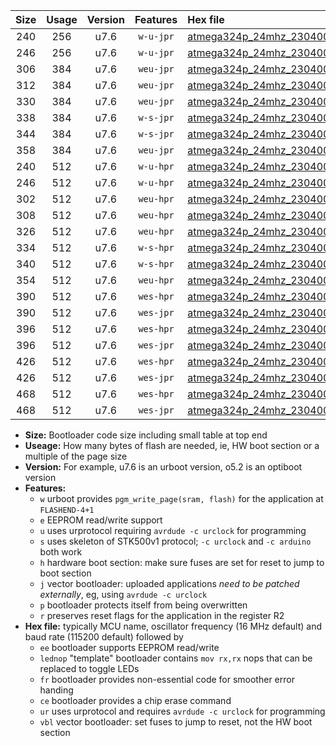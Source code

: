 |Size|Usage|Version|Features|Hex file|
|:-:|:-:|:-:|:-:|:--|
|240|256|u7.6|`w-u-jpr`|[atmega324p_24mhz_230400bps_ur_vbl.hex](https://raw.githubusercontent.com/stefanrueger/urboot/main/atmega324p_24mhz_230400bps_ur_vbl.hex)|
|246|256|u7.6|`w-u-jpr`|[atmega324p_24mhz_230400bps_lednop_ur_vbl.hex](https://raw.githubusercontent.com/stefanrueger/urboot/main/atmega324p_24mhz_230400bps_lednop_ur_vbl.hex)|
|306|384|u7.6|`weu-jpr`|[atmega324p_24mhz_230400bps_ee_ur_vbl.hex](https://raw.githubusercontent.com/stefanrueger/urboot/main/atmega324p_24mhz_230400bps_ee_ur_vbl.hex)|
|312|384|u7.6|`weu-jpr`|[atmega324p_24mhz_230400bps_ee_lednop_ur_vbl.hex](https://raw.githubusercontent.com/stefanrueger/urboot/main/atmega324p_24mhz_230400bps_ee_lednop_ur_vbl.hex)|
|330|384|u7.6|`weu-jpr`|[atmega324p_24mhz_230400bps_ee_lednop_fr_ur_vbl.hex](https://raw.githubusercontent.com/stefanrueger/urboot/main/atmega324p_24mhz_230400bps_ee_lednop_fr_ur_vbl.hex)|
|338|384|u7.6|`w-s-jpr`|[atmega324p_24mhz_230400bps_vbl.hex](https://raw.githubusercontent.com/stefanrueger/urboot/main/atmega324p_24mhz_230400bps_vbl.hex)|
|344|384|u7.6|`w-s-jpr`|[atmega324p_24mhz_230400bps_lednop_vbl.hex](https://raw.githubusercontent.com/stefanrueger/urboot/main/atmega324p_24mhz_230400bps_lednop_vbl.hex)|
|358|384|u7.6|`weu-jpr`|[atmega324p_24mhz_230400bps_ee_lednop_fr_ce_ur_vbl.hex](https://raw.githubusercontent.com/stefanrueger/urboot/main/atmega324p_24mhz_230400bps_ee_lednop_fr_ce_ur_vbl.hex)|
|240|512|u7.6|`w-u-hpr`|[atmega324p_24mhz_230400bps_ur.hex](https://raw.githubusercontent.com/stefanrueger/urboot/main/atmega324p_24mhz_230400bps_ur.hex)|
|246|512|u7.6|`w-u-hpr`|[atmega324p_24mhz_230400bps_lednop_ur.hex](https://raw.githubusercontent.com/stefanrueger/urboot/main/atmega324p_24mhz_230400bps_lednop_ur.hex)|
|302|512|u7.6|`weu-hpr`|[atmega324p_24mhz_230400bps_ee_ur.hex](https://raw.githubusercontent.com/stefanrueger/urboot/main/atmega324p_24mhz_230400bps_ee_ur.hex)|
|308|512|u7.6|`weu-hpr`|[atmega324p_24mhz_230400bps_ee_lednop_ur.hex](https://raw.githubusercontent.com/stefanrueger/urboot/main/atmega324p_24mhz_230400bps_ee_lednop_ur.hex)|
|326|512|u7.6|`weu-hpr`|[atmega324p_24mhz_230400bps_ee_lednop_fr_ur.hex](https://raw.githubusercontent.com/stefanrueger/urboot/main/atmega324p_24mhz_230400bps_ee_lednop_fr_ur.hex)|
|334|512|u7.6|`w-s-hpr`|[atmega324p_24mhz_230400bps.hex](https://raw.githubusercontent.com/stefanrueger/urboot/main/atmega324p_24mhz_230400bps.hex)|
|340|512|u7.6|`w-s-hpr`|[atmega324p_24mhz_230400bps_lednop.hex](https://raw.githubusercontent.com/stefanrueger/urboot/main/atmega324p_24mhz_230400bps_lednop.hex)|
|354|512|u7.6|`weu-hpr`|[atmega324p_24mhz_230400bps_ee_lednop_fr_ce_ur.hex](https://raw.githubusercontent.com/stefanrueger/urboot/main/atmega324p_24mhz_230400bps_ee_lednop_fr_ce_ur.hex)|
|390|512|u7.6|`wes-hpr`|[atmega324p_24mhz_230400bps_ee.hex](https://raw.githubusercontent.com/stefanrueger/urboot/main/atmega324p_24mhz_230400bps_ee.hex)|
|390|512|u7.6|`wes-jpr`|[atmega324p_24mhz_230400bps_ee_vbl.hex](https://raw.githubusercontent.com/stefanrueger/urboot/main/atmega324p_24mhz_230400bps_ee_vbl.hex)|
|396|512|u7.6|`wes-hpr`|[atmega324p_24mhz_230400bps_ee_lednop.hex](https://raw.githubusercontent.com/stefanrueger/urboot/main/atmega324p_24mhz_230400bps_ee_lednop.hex)|
|396|512|u7.6|`wes-jpr`|[atmega324p_24mhz_230400bps_ee_lednop_vbl.hex](https://raw.githubusercontent.com/stefanrueger/urboot/main/atmega324p_24mhz_230400bps_ee_lednop_vbl.hex)|
|426|512|u7.6|`wes-hpr`|[atmega324p_24mhz_230400bps_ee_lednop_fr.hex](https://raw.githubusercontent.com/stefanrueger/urboot/main/atmega324p_24mhz_230400bps_ee_lednop_fr.hex)|
|426|512|u7.6|`wes-jpr`|[atmega324p_24mhz_230400bps_ee_lednop_fr_vbl.hex](https://raw.githubusercontent.com/stefanrueger/urboot/main/atmega324p_24mhz_230400bps_ee_lednop_fr_vbl.hex)|
|468|512|u7.6|`wes-hpr`|[atmega324p_24mhz_230400bps_ee_lednop_fr_ce.hex](https://raw.githubusercontent.com/stefanrueger/urboot/main/atmega324p_24mhz_230400bps_ee_lednop_fr_ce.hex)|
|468|512|u7.6|`wes-jpr`|[atmega324p_24mhz_230400bps_ee_lednop_fr_ce_vbl.hex](https://raw.githubusercontent.com/stefanrueger/urboot/main/atmega324p_24mhz_230400bps_ee_lednop_fr_ce_vbl.hex)|

- **Size:** Bootloader code size including small table at top end
- **Useage:** How many bytes of flash are needed, ie, HW boot section or a multiple of the page size
- **Version:** For example, u7.6 is an urboot version, o5.2 is an optiboot version
- **Features:**
  + `w` urboot provides `pgm_write_page(sram, flash)` for the application at `FLASHEND-4+1`
  + `e` EEPROM read/write support
  + `u` uses urprotocol requiring `avrdude -c urclock` for programming
  + `s` uses skeleton of STK500v1 protocol; `-c urclock` and `-c arduino` both work
  + `h` hardware boot section: make sure fuses are set for reset to jump to boot section
  + `j` vector bootloader: uploaded applications *need to be patched externally*, eg, using `avrdude -c urclock`
  + `p` bootloader protects itself from being overwritten
  + `r` preserves reset flags for the application in the register R2
- **Hex file:** typically MCU name, oscillator frequency (16 MHz default) and baud rate (115200 default) followed by
  + `ee` bootloader supports EEPROM read/write
  + `lednop` "template" bootloader contains `mov rx,rx` nops that can be replaced to toggle LEDs
  + `fr` bootloader provides non-essential code for smoother error handing
  + `ce` bootloader provides a chip erase command
  + `ur` uses urprotocol and requires `avrdude -c urclock` for programming
  + `vbl` vector bootloader: set fuses to jump to reset, not the HW boot section
